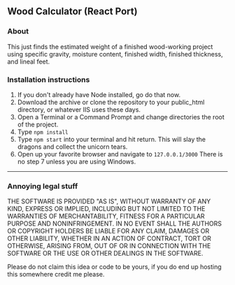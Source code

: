 ## Wood Calculator (React Port)

### About

This just finds the estimated weight of a finished wood-working project using specific gravity, moisture content, finished width, finished thickness, and lineal feet.

### Installation instructions

 1. If you don't already have Node installed, go do that now.
 2. Download the archive or clone the repository to your public_html directory, or whatever IIS uses these days.
 3. Open a Terminal or a  Command Prompt and change directories the root of the project.
 4. Type
 `npm install`
 5. Type
 `npm start`
 into your terminal and hit return.  This will slay the dragons and collect the unicorn tears.
 6. Open up your favorite browser and navigate to
 `127.0.0.1/3000`
 There is no step 7 unless you are using Windows.

 ___

### Annoying legal stuff

THE SOFTWARE IS PROVIDED "AS IS", WITHOUT WARRANTY OF ANY KIND, EXPRESS OR IMPLIED, INCLUDING BUT NOT LIMITED TO THE WARRANTIES OF MERCHANTABILITY, FITNESS FOR A PARTICULAR PURPOSE AND NONINFRINGEMENT. IN NO EVENT SHALL THE AUTHORS OR COPYRIGHT HOLDERS BE LIABLE FOR ANY CLAIM, DAMAGES OR OTHER LIABILITY, WHETHER IN AN ACTION OF CONTRACT, TORT OR OTHERWISE, ARISING FROM, OUT OF OR IN CONNECTION WITH THE SOFTWARE OR THE USE OR OTHER DEALINGS IN THE SOFTWARE.

Please do not claim this idea or code to be yours, if you do end up hosting this somewhere  credit me please.
